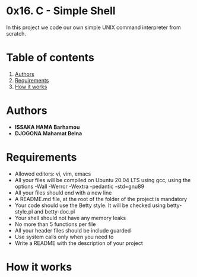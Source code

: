 # 0x16. C - Simple Shell
In this project we code our own simple UNIX command interpreter
from scratch.

# Table of contents
1. [Authors](Authors)
2. [Requirements](Requirements)
3. [How it works](how-it-works)

# Authors
- **ISSAKA HAMA Barhamou**
- **DJOGONA Mahamat Belna**

# Requirements
- Allowed editors: vi, vim, emacs
- All your files will be compiled on Ubuntu 20.04 LTS using gcc, using the options -Wall -Werror -Wextra -pedantic -std=gnu89
- All your files should end with a new line
- A README.md file, at the root of the folder of the project is mandatory
- Your code should use the Betty style. It will be checked using betty-style.pl and betty-doc.pl
- Your shell should not have any memory leaks
- No more than 5 functions per file
- All your header files should be include guarded
- Use system calls only when you need to
- Write a README with the description of your project

# How it works

